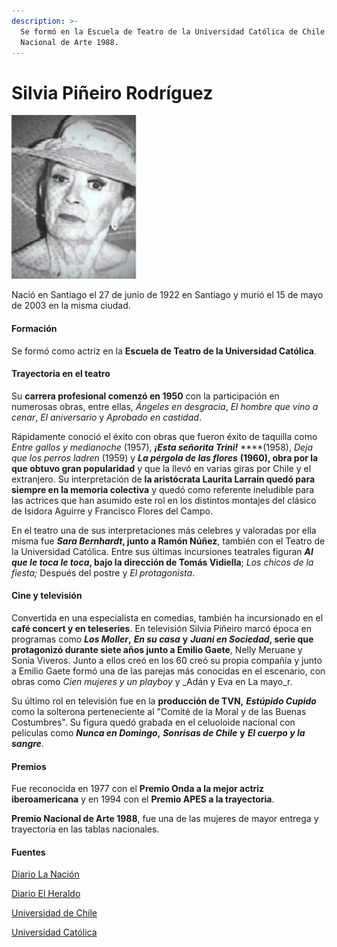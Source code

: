 ```yaml
---
description: >-
  Se formó en la Escuela de Teatro de la Universidad Católica de Chile. Premio
  Nacional de Arte 1988.
---
```


# Silvia Piñeiro Rodríguez

![Silvia Pi&#xF1;eiro Rodr&#xED;guez. Foto: Diario El Heraldo.](../../.gitbook/assets/silviapineiro.jpg)

Nació en Santiago el 27 de junio de 1922 en Santiago y murió el 15 de mayo de 2003 en la misma ciudad.

#### Formación

Se formó como actriz en la **Escuela de Teatro de la Universidad Católica**.

#### Trayectoria en el teatro

Su **carrera profesional comenzó en 1950** con la participación en numerosas obras, entre ellas, _Ángeles en desgracia_, _El hombre que vino a cenar_, _El aniversario_ y _Aprobado en castidad_.

Rápidamente conoció el éxito con obras que fueron éxito de taquilla como _Entre gallos y medianoche_ \(1957\), _**¡Esta señorita Trini!**_ ****\(1958\), _Deja que los perros ladren_ \(1959\) y _**La pérgola de las flores**_ **\(1960\), obra por la que obtuvo gran popularidad** y que la llevó en varias giras por Chile y el extranjero. Su interpretación de **la aristócrata Laurita Larraín quedó para siempre en la memoria colectiva** y quedó como referente ineludible para las actrices que han asumido este rol en los distintos montajes del clásico de Isidora Aguirre y Francisco Flores del Campo.

En el teatro una de sus interpretaciones más celebres y valoradas por ella misma fue _**Sara Bernhardt**_**, junto a Ramón Núñez**, también con el Teatro de la Universidad Católica. Entre sus últimas incursiones teatrales figuran _**Al que le toca le toca**_**, bajo la dirección de Tomás Vidiella**; _Los chicos de la fiesta;_ Después del postre y _El protagonista_.

#### Cine y televisión

Convertida en una especialista en comedias, también ha incursionado en el **café concert y en teleseries**. En televisión Silvia Piñeiro marcó época en programas como _**Los Moller**_**,** _**En su casa**_ **y** _**Juani en Sociedad**_**, serie que protagonizó durante siete años junto a Emilio Gaete**, Nelly Meruane y Sonia Viveros. Junto a ellos creó en los 60 creó su propia compañía y junto a Emilio Gaete formó una de las parejas más conocidas en el escenario, con obras como _Cien mujeres y un playboy_ y _Adán y Eva en La mayo_r.

Su último rol en televisión fue en la **producción de TVN,** _**Estúpido Cupido**_ como la solterona perteneciente al "Comité de la Moral y de las Buenas Costumbres". Su figura quedó grabada en el celuoloide nacional con películas como _**Nunca en Domingo**_**,** _**Sonrisas de Chile**_ **y** _**El cuerpo y la sangre**_.

#### Premios

Fue reconocida en 1977 con el **Premio Onda a la mejor actriz iberoamericana** y en 1994 con el **Premio APES a la trayectoria**.

**Premio Nacional de Arte 1988**, fue una de las mujeres de mayor entrega y trayectoria en las tablas nacionales.

#### Fuentes

[Diario La Nación](http://lanacion.cl/2003/05/15/tras-larga-agonia-murio-silvia-pineiro/)

[Diario El Heraldo](http://www.diarioelheraldo.cl/noticia/sylvia-pineiro)

[Universidad de Chile](http://www.uchile.cl/portal/presentacion/historia/grandes-figuras/premios-nacionales/teatro-y-artes-de-la-representacion/6620/silvia-pineiro-rodriguez)

[Universidad Católica](https://www.uc.cl/es/la-universidad/premios-nacionales/7383-silvia-pineiro-rodriguez-1922-2003)





